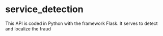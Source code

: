 # service_detection
This API is coded in Python with the framework Flask. It serves to detect and localize the fraud

